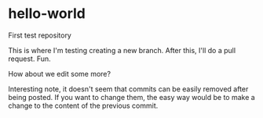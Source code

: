 # hello-world
First test repository

This is where I'm testing creating a new branch. After this, I'll do a pull request. Fun.

How about we edit some more?

Interesting note, it doesn't seem that commits can be easily removed after being posted. If you want to change them, the easy way would be to make a change to the content of the previous commit.

